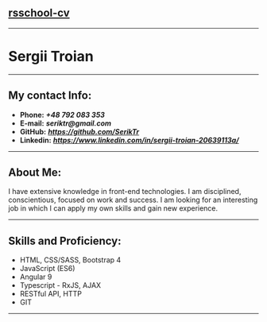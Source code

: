 [rsschool-cv](https://rs.school/)
---
___
# Sergii Troian
---
## My contact Info:
* __Phone:__ ___+48 792 083 353___
* __E-mail:__ ___seriktr@gmail.com___
* __GitHub:__ ___https://github.com/SerikTr___
* __Linkedin:__ ___https://www.linkedin.com/in/sergii-troian-20639113a/___
___
## About Me:
I have extensive knowledge in front-end technologies. I am disciplined, conscientious,
focused on work and success. I am looking for an interesting job in which I can apply
 my own skills and gain new experience.
 ___
 ## Skills and Proficiency:
 * HTML, CSS/SASS, Bootstrap 4
 * JavaScript (ES6)
 * Angular 9
 * Typescript - RxJS, AJAX 
* RESTful API, HTTP
 * GIT
 ---

